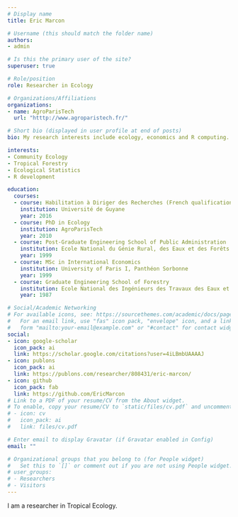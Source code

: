 ```yaml
---
# Display name
title: Eric Marcon

# Username (this should match the folder name)
authors:
- admin

# Is this the primary user of the site?
superuser: true

# Role/position
role: Researcher in Ecology 

# Organizations/Affiliations
organizations:
- name: AgroParisTech
  url: "htttp://www.agroparistech.fr/"

# Short bio (displayed in user profile at end of posts)
bio: My research interests include ecology, economics and R computing.

interests:
- Community Ecology
- Tropical Forestry
- Ecological Statistics
- R development

education:
  courses:
  - course: Habilitation à Diriger des Recherches (French qualification to supervise research) in Ecology
    institution: Université de Guyane
    year: 2016
  - course: PhD in Ecology
    institution: AgroParisTech
    year: 2010
  - course: Post-Graduate Engineering School of Public Administration
    institution: Ecole National du Génie Rural, des Eaux et des Forêts
    year: 1999
  - course: MSc in International Economics
    institution: University of Paris I, Panthéon Sorbonne
    year: 1999
  - course: Graduate Engineering School of Forestry
    institution: Ecole National des Ingénieurs des Travaux des Eaux et Forêts
    year: 1987

# Social/Academic Networking
# For available icons, see: https://sourcethemes.com/academic/docs/page-builder/#icons
#   For an email link, use "fas" icon pack, "envelope" icon, and a link in the
#   form "mailto:your-email@example.com" or "#contact" for contact widget.
social:
- icon: google-scholar
  icon_pack: ai
  link: https://scholar.google.com/citations?user=4iLBmbUAAAAJ
- icon: publons
  icon_pack: ai
  link: https://publons.com/researcher/808431/eric-marcon/
- icon: github
  icon_pack: fab
  link: https://github.com/EricMarcon
# Link to a PDF of your resume/CV from the About widget.
# To enable, copy your resume/CV to `static/files/cv.pdf` and uncomment the lines below.
# - icon: cv
#   icon_pack: ai
#   link: files/cv.pdf

# Enter email to display Gravatar (if Gravatar enabled in Config)
email: ""

# Organizational groups that you belong to (for People widget)
#   Set this to `[]` or comment out if you are not using People widget.
# user_groups:
# - Researchers
# - Visitors
---
```


I am a researcher in Tropical Ecology.

